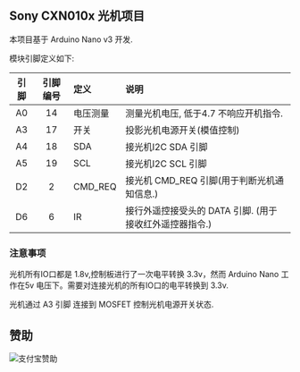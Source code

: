 ## Sony CXN010x 光机项目

本项目基于 Arduino Nano v3 开发.


模块引脚定义如下:

| 引脚 | 引脚编号 |  定义 | 说明 |
|:--:|:--:|:--|:--|
| A0 | 14 | 电压测量 | 测量光机电压, 低于4.7 不响应开机指令. |
| A3 | 17 | 开关 | 投影光机电源开关(模值控制) |
| A4 | 18 | SDA | 接光机I2C SDA 引脚 |
| A5 | 19 | SCL | 接光机I2C SCL 引脚 |
| D2 | 2  | CMD_REQ | 接光机 CMD_REQ 引脚(用于判断光机通知信息.) |
| D6 | 6  | IR | 接行外遥控接受头的 DATA 引脚. (用于接收红外遥控器指令.) |


### 注意事项

光机所有IO口都是 1.8v,控制板进行了一次电平转换 3.3v，然而 Arduino Nano 工作在5v 电压下。需要对连接光机的所有IO口的电平转换到 3.3v.

光机通过 A3 引脚 连接到 MOSFET 控制光机电源开关状态.



## 赞助

![支付宝赞助](https://github.com/bywayboy/cxn010x/raw/master/docs/alipay.jpg)